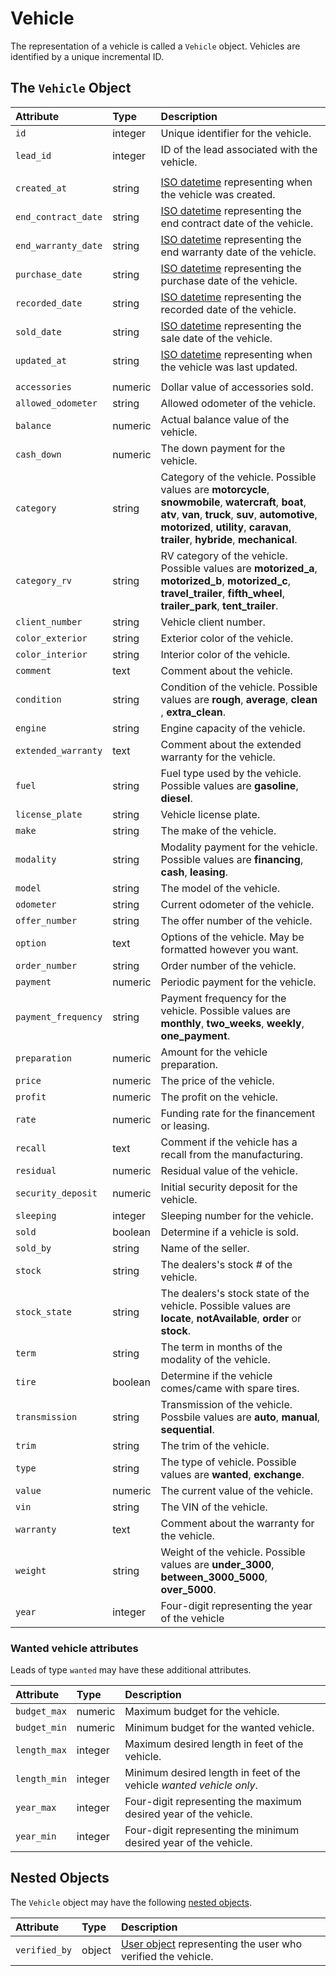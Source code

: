 # Vehicle

The representation of a vehicle is called a `Vehicle` object. Vehicles are identified by a unique incremental ID.

## The `Vehicle` Object

| **Attribute** | **Type** | **Description** |
| :--- | :--- | :--- |
| `id` | integer | Unique identifier for the vehicle. |
| `lead_id` | integer | ID of the lead associated with the vehicle. |
|  |  |  |
| `created_at` | string | [ISO datetime](https://en.wikipedia.org/wiki/ISO_8601) representing when the vehicle was created. |
| `end_contract_date` | string | [​​​ISO datetime](https://en.wikipedia.org/wiki/ISO_8601) representing the end contract date of the vehicle. |
| `end_warranty_date` | string | [​​​ISO datetime](https://en.wikipedia.org/wiki/ISO_8601) representing the end warranty date of the vehicle. |
| `purchase_date` | string | [​​​ISO datetime](https://en.wikipedia.org/wiki/ISO_8601) representing the purchase date of the vehicle. |
| `recorded_date` | string | [​​​ISO datetime](https://en.wikipedia.org/wiki/ISO_8601) representing the recorded date of the vehicle. |
| `sold_date` | string | [​​​ISO datetime](https://en.wikipedia.org/wiki/ISO_8601) representing the sale date of the vehicle. |
| `updated_at` | string | [ISO datetime](https://en.wikipedia.org/wiki/ISO_8601) representing when the vehicle was last updated. |
|  |  |  |
| `accessories` | numeric | Dollar value of accessories sold. |
| `allowed_odometer` | string | Allowed odometer of the vehicle. |
| `balance` | numeric | Actual balance value of the vehicle. |
| `cash_down` | numeric | The down payment for the vehicle. |
| `category` | string | Category of the vehicle. Possible values are **motorcycle**, **snowmobile**, **watercraft**, **boat**, **atv**, **van**, **truck**, **suv**, **automotive**, **motorized**, **utility**, **caravan**, **trailer**, **hybride**, **mechanical**. |
| `category_rv` | string | RV category of the vehicle. Possible values are **motorized\_a**, **motorized\_b**, **motorized\_c**, **travel\_trailer**, **fifth\_wheel**, **trailer\_park**, **tent\_trailer**. |
| `client_number` | string | Vehicle client number. |
| `color_exterior` | string | Exterior color of the vehicle. |
| `color_interior` | string | Interior color of the vehicle. |
| `comment` | text | Comment about the vehicle. |
| `condition` | string | Condition of the vehicle. Possible values are **rough**, **average**, **clean** , **extra\_clean**. |
| `engine` | string | Engine capacity of the vehicle. |
| `extended_warranty` | text | Comment about the extended warranty for the vehicle. |
| `fuel` | string | Fuel type used by the vehicle. Possible values are **gasoline**, **diesel**. |
| `license_plate` | string | Vehicle license plate. |
| `make` | string | The make of the vehicle. |
| `modality` | string | Modality payment for the vehicle. Possible values are **financing**, **cash**, **leasing**. |
| `model` | string | The model of the vehicle. |
| `odometer` | string | Current odometer of the vehicle. |
| `offer_number` | string | The offer number of the vehicle. |
| `option` | text | Options of the vehicle. May be formatted however you want. |
| `order_number` | string | Order number of the vehicle. |
| `payment` | numeric | Periodic payment for the vehicle. |
| `payment_frequency` | string | Payment frequency for the vehicle. Possible values are **monthly**, **two\_weeks**, **weekly**, **one\_payment**. |
| `preparation` | numeric | Amount for the vehicle preparation. |
| `price` | numeric | The price of the vehicle. |
| `profit` | numeric | The profit on the vehicle. |
| `rate` | numeric | Funding rate for the financement or leasing. |
| `recall` | text | Comment if the vehicle has a recall from the manufacturing. |
| `residual` | numeric | Residual value of the vehicle. |
| `security_deposit` | numeric | Initial security deposit for the vehicle. |
| `sleeping` | integer | Sleeping number for the vehicle. |
| `sold` | boolean | Determine if a vehicle is sold. |
| `sold_by` | string | Name of the seller. |
| `stock` | string | The dealers's stock \# of the vehicle. |
| `stock_state` | string | The dealers's stock state of the vehicle. Possible values are **locate**, **notAvailable**, **order** or **stock**. |
| `term` | string | The term in months of the modality of the vehicle. |
| `tire` | boolean | Determine if the vehicle comes/came with spare tires. |
| `transmission` | string | Transmission of the vehicle. Possbile values are **auto**, **manual**, **sequential**. |
| `trim` | string | The trim of the vehicle. |
| `type` | string | The type of vehicle. Possible values are **wanted**, **exchange**. |
| `value` | numeric | The current value of the vehicle. |
| `vin` | string | The VIN of the vehicle. |
| `warranty` | text | Comment about the warranty for the vehicle. |
| `weight` | string | Weight of the vehicle. Possible values are **under\_3000**, **between\_3000\_5000**, **over\_5000**. |
| `year` | integer | Four-digit representing the year of the vehicle |

### Wanted vehicle attributes

Leads of type `wanted` may have these additional attributes.

| **Attribute** | **Type** | **Description** |
| :--- | :--- | :--- |
| `budget_max` | numeric | Maximum budget for the vehicle. |
| `budget_min` | numeric | Minimum budget for the wanted vehicle. |
| `length_max` | integer | Maximum desired length in feet of the vehicle. |
| `length_min` | integer | Minimum desired length in feet of the vehicle _wanted vehicle only_. |
| `year_max` | integer | Four-digit representing the maximum desired year of the vehicle. |
| `year_min` | integer | Four-digit representing the minimum desired year of the vehicle. |



## Nested Objects

The `Vehicle` object may have the following [nested objects](../api-1/relations.md).

| **Attribute** | **Type** | **Description** |
| :--- | :--- | :--- |
| `verified_by` | object | [​​User object](user.md) representing the user who verified the vehicle. |

